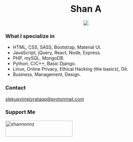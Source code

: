 <h1 align="center">Shan A</h1>

<p align="center">
  <img src="https://visitor-badge.laobi.icu/badge?page_id=shannon-nz" id="counter">
</p>

<h3>What I specialize in</h3>
<ul>
	<li>HTML, CSS, SASS, Bootstrap, Material UI.</a></li>
	<li>JavaScript, jQuery, React, Node, Express.</li>
	<li>PHP, mySQL, MongoDB.</li>
	<li>Python, C/C++, Basic Django.</li>
	<li>Linux, Online Privacy, Ethical Hacking (the basics), Git.</li>
	<li>Business, Management, Design.</li>
</ul> 

<h3>Contact</h3>
<a href="mailto:slekupvimplyrataqq@protonmail.com">slekupvimplyrataqq@protonmail.com</a>

<br>

<h3>Support Me</h3>
<p><a href="https://www.buymeacoffee.com/shannonnz"> <img align="left" src="https://cdn.buymeacoffee.com/buttons/v2/default-yellow.png" height="50" width="210" alt="shannonnz" /></a></p>

